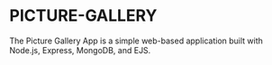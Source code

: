 # PICTURE-GALLERY
The Picture Gallery App is a simple web-based application built with Node.js, Express, MongoDB, and EJS.
